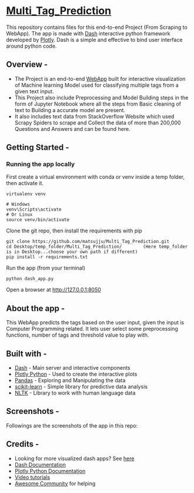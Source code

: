 # [Multi_Tag_Prediction](https://multitag.herokuapp.com/)

This repository contains files for this end-to-end Project (From Scraping to WebApp).
The app is made with [Dash](https://plotly.com/dash/) interactive python framework developed by [Plotly](https://plotly.com/).
Dash is a simple and effective to bind user interface around python code.
## Overview -
  * The Project is an end-to-end [WebApp](https://multitag.herokuapp.com/) built for interactive visualization of Machine learning Model used for classifying multiple tags from a given text input.
  * This Project also include Preprocessing and Model Building steps in the form of Jupyter Notebook where all the steps from Basic cleaning of text to Building a accurate model are present.
  * It also includes text data from StackOverflow Website which used Scrapy Spiders to scrape and Collect the data of more than 200,000 Questions and Answers and can be found here.
  
  
## Getting Started -
### Running the app locally
First create a virtual environment with conda or venv inside a temp folder, then activate it.
```
virtualenv venv

# Windows
venv\Scripts\activate
# Or Linux
source venv/bin/activate

```
Clone the git repo, then install the requirements with pip
```
git clone https://github.com/matsujju/Multi_Tag_Prediction.git
cd Desktop/temp_folder/Multi_Tag_Prediction/        (Here temp_folder is in Desktop...choose your own path if different)
pip install -r requirements.txt
```
Run the app (from your terminal)
```
python dash_app.py
```
Open a browser at http://127.0.0.1:8050

## About the app -
This WebApp predicts the tags based on the user input, given the input is Computer Programming related. It lets user select some preprocessing functions, number of tags and threshold value to play with.

## Built with -
  * [Dash](https://dash.plotly.com/) - Main server and interactive components
  * [Plotly Python](https://plotly.com/python/) - Used to create the interactive plots
  * [Pandas](https://pandas.pydata.org/) - Exploring and Manipulating the data
  * [scikit-learn](https://scikit-learn.org/stable/) - Simple library for predictive data analysis
  * [NLTK](https://www.nltk.org/) - Library to work with human language data
  
## Screenshots -
Followings are the screenshots of the app in this repo:


## Credits -
  * Looking for more visualized dash apps? See [here](https://dash-gallery.plotly.host/Portal/)
  * [Dash Documentation](https://dash.plotly.com/introduction)
  * [Plotly Python Documentation](https://plotly.com/python/)
  * [Video tutorials](https://www.youtube.com/channel/UCqBFsuAz41sqWcFjZkqmJqQ)
  * [Awesome Community](https://community.plotly.com/) for helping
